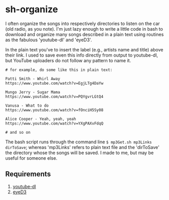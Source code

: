 # sh-organize
I often organize the songs into respectively directories to listen on the car (old radio, as you note).
I'm just lazy enough to write a little code in bash to download and organize many songs described in a plain text using routines as the fabulous 'youtube-dl' and 'eyeD3'.

In the plain text you've to insert the label (e.g., artists name and title) above their link. I used to save even this info directly from output to youtube-dl, but YouTube uploaders do not follow any pattern to name it.

```
# for example, do some like this in plain text:

Patti Smith - Whirl Away
https://www.youtube.com/watch?v=EgjLTg4DaYw

Mungo Jerry - Sugar Mama
https://www.youtube.com/watch?v=PQYgvrLGtQ4

Vanusa - What to do
https://www.youtube.com/watch?v=fOnciH5Sy08

Alice Cooper - Yeah, yeah, yeah
https://www.youtube.com/watch?v=YXgPAXvFdqQ

# and so on
```

The bash script runs through the command line `$ mp3Get.sh mp3Links dirToSave`; whereas 'mp3Links' refers to plain text file and the 'dirToSave' the directory whose the songs will be saved. I made to me, but may be useful for someone else. 

## Requirements
1. [youtube-dl](https://github.com/ytdl-org/youtube-dl/)
2. [eyeD3](https://github.com/nicfit/eyed3)
